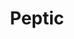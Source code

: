 ---
description: Pocket的第三方客户端，研究半天只有一个功能，顺序显示和随机显示切换。
layout: post
results:
- primaryGenreName: News
  version: '1.0.0'
  artworkUrl100: http://a1931.phobos.apple.com/us/r30/Purple6/v4/df/74/2e/df742e80-9b8d-4da9-11a6-debf5d567abf/mzl.etquonyo.png
  trackViewUrl: https://itunes.apple.com/cn/app/peptic/id852282288?mt=8&uo=4
  artworkUrl60: http://a904.phobos.apple.com/us/r30/Purple/v4/f6/30/52/f63052d0-2ce8-e630-6b98-f252a4cd201b/AppIcon57x57.png
  minimumOsVersion: '7.0'
  sellerName: ryo abe
  supportedDevices:
  - iPhone4S
  - iPhone5s
  - iPhone4
  - iPad23G
  - iPadThirdGen
  - iPodTouchFifthGen
  - iPhone5c
  - iPadFourthGen
  - iPadFourthGen4G
  - iPadMini
  - iPadThirdGen4G
  - iPhone5
  - iPad2Wifi
  - iPadMini4G
  genres:
  - 新闻
  trackName: Peptic
  description: 'Pepticは、Pocket(getpocket.com)の非公式クライアントです。

    Pocketに追加されている記事をランダムに表示できます。

    登録した記事が溜まりっぱなしの方におすすめです！'
  price: 0
  trackId: 852282288
  releaseDate: '2014-07-12T00:24:09Z'
  screenshotUrls:
  - http://a4.mzstatic.com/us/r30/Purple/v4/ea/f8/a8/eaf8a813-2d23-cc95-9620-89c1cee3defd/screen1136x1136.jpeg
  - http://a1.mzstatic.com/us/r30/Purple6/v4/e2/c8/01/e2c80172-6389-be43-b322-769bb350b5c4/screen1136x1136.jpeg
  artistViewUrl: https://itunes.apple.com/cn/artist/ryo-abe/id597236851?uo=4
  primaryGenreId: 6009
  kind: software
  fileSizeBytes: '3000142'
  bundleId: com.ryoabe.randompocket
  trackContentRating: 4+
  artistName: ryo abe
  trackCensoredName: Peptic
  isGameCenterEnabled: false
  contentAdvisoryRating: 4+
  languageCodesISO2A:
  - EN
  features: &a []
  wrapperType: software
  artworkUrl512: http://a1931.phobos.apple.com/us/r30/Purple6/v4/df/74/2e/df742e80-9b8d-4da9-11a6-debf5d567abf/mzl.etquonyo.png
  formattedPrice: 免费
  artistId: 597236851
  genreIds:
  - '6009'
  currency: CNY
  ipadScreenshotUrls: *a
category: 新闻
tags: tag1
resultCount: 1
title: Peptic

---